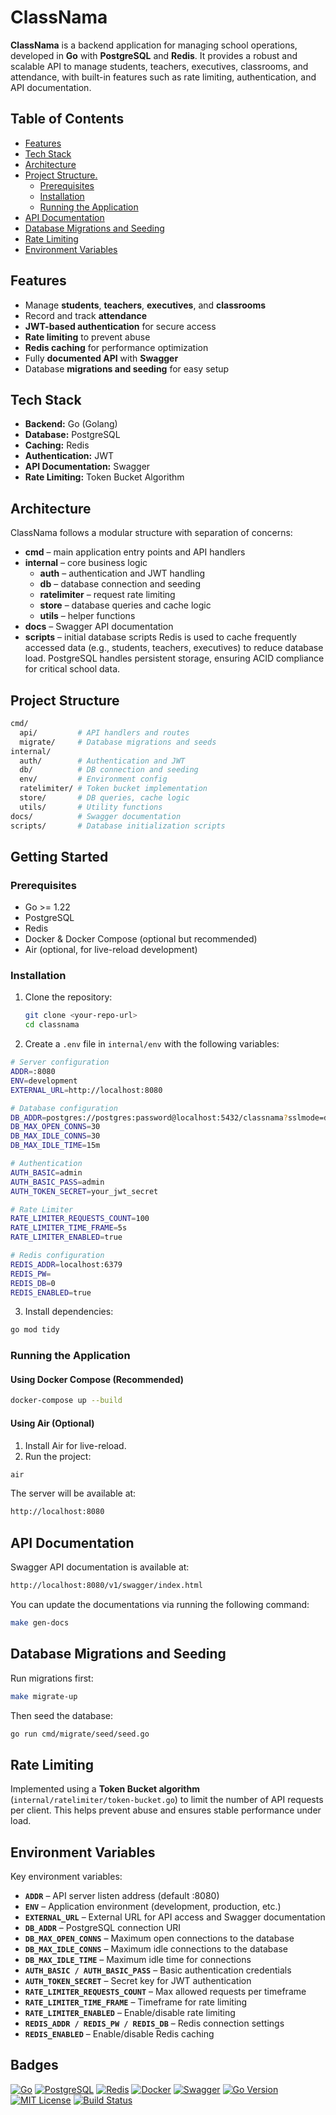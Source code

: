 # ClassNama

**ClassNama** is a backend application for managing school operations, developed in **Go** with **PostgreSQL** and **Redis**. It provides a robust and scalable API to manage students, teachers, executives, classrooms, and attendance, with built-in features such as rate limiting, authentication, and API documentation.

## Table of Contents

- [Features](#Features)
- [Tech Stack](#tech-stack)
- [Architecture](#Architecture)
- [Project Structure.](#project-struture)
  - [Prerequisites](#Prerequisites)
  - [Installation](#Installation)
  - [Running the Application](#running-the-application)
- [API Documentation](#api-documentation)
- [Database Migrations and Seeding](#database-migrations-and-seeding)
- [Rate Limiting](#rate-limiting)
- [Environment Variables](#environment-variables)

## Features

- Manage **students**, **teachers**, **executives**, and **classrooms**
- Record and track **attendance**
- **JWT-based authentication** for secure access
- **Rate limiting** to prevent abuse
- **Redis caching** for performance optimization
- Fully **documented API** with **Swagger**
- Database **migrations and seeding** for easy setup

## Tech Stack

- **Backend:** Go (Golang)
- **Database:** PostgreSQL
- **Caching:** Redis
- **Authentication:** JWT
- **API Documentation:** Swagger
- **Rate Limiting:** Token Bucket Algorithm

## Architecture

ClassNama follows a modular structure with separation of concerns:

- **cmd** – main application entry points and API handlers
- **internal** – core business logic
  - **auth** – authentication and JWT handling
  - **db** – database connection and seeding
  - **ratelimiter** – request rate limiting
  - **store** – database queries and cache logic
  - **utils** – helper functions
- **docs** – Swagger API documentation
- **scripts** – initial database scripts
  Redis is used to cache frequently accessed data (e.g., students, teachers, executives) to reduce database load. PostgreSQL handles persistent storage, ensuring ACID compliance for critical school data.

## Project Structure

```bash
cmd/
  api/         # API handlers and routes
  migrate/     # Database migrations and seeds
internal/
  auth/        # Authentication and JWT
  db/          # DB connection and seeding
  env/         # Environment config
  ratelimiter/ # Token bucket implementation
  store/       # DB queries, cache logic
  utils/       # Utility functions
docs/          # Swagger documentation
scripts/       # Database initialization scripts
```

## Getting Started

### Prerequisites

- Go >= 1.22
- PostgreSQL
- Redis
- Docker & Docker Compose (optional but recommended)
- Air (optional, for live-reload development)

### Installation

1. Clone the repository:
   ```bash
   git clone <your-repo-url>
   cd classnama
   ```
2. Create a `.env` file in `internal/env` with the following variables:

```sh
# Server configuration
ADDR=:8080
ENV=development
EXTERNAL_URL=http://localhost:8080

# Database configuration
DB_ADDR=postgres://postgres:password@localhost:5432/classnama?sslmode=disable
DB_MAX_OPEN_CONNS=30
DB_MAX_IDLE_CONNS=30
DB_MAX_IDLE_TIME=15m

# Authentication
AUTH_BASIC=admin
AUTH_BASIC_PASS=admin
AUTH_TOKEN_SECRET=your_jwt_secret

# Rate Limiter
RATE_LIMITER_REQUESTS_COUNT=100
RATE_LIMITER_TIME_FRAME=5s
RATE_LIMITER_ENABLED=true

# Redis configuration
REDIS_ADDR=localhost:6379
REDIS_PW=
REDIS_DB=0
REDIS_ENABLED=true
```

3. Install dependencies:

```bash
go mod tidy
```

### Running the Application

#### Using Docker Compose (Recommended)

```bash
docker-compose up --build
```

#### Using Air (Optional)

1.  Install Air for live-reload.
2.  Run the project:

```bash
air
```

The server will be available at:

```bash
http://localhost:8080
```

## API Documentation

Swagger API documentation is available at:

```bash
http://localhost:8080/v1/swagger/index.html
```

You can update the documentations via running the following command:

```bash
make gen-docs
```

## Database Migrations and Seeding

Run migrations first:

```bash
make migrate-up
```

Then seed the database:

```bash
go run cmd/migrate/seed/seed.go
```

## Rate Limiting

Implemented using a **Token Bucket algorithm** (`internal/ratelimiter/token-bucket.go`) to limit the number of API requests per client. This helps prevent abuse and ensures stable performance under load.

## Environment Variables

Key environment variables:

- **`ADDR`** – API server listen address (default :8080)
- **`ENV`** – Application environment (development, production, etc.)
- **`EXTERNAL_URL`** – External URL for API access and Swagger documentation
- **`DB_ADDR`** – PostgreSQL connection URI
- **`DB_MAX_OPEN_CONNS`** – Maximum open connections to the database
- **`DB_MAX_IDLE_CONNS`** – Maximum idle connections to the database
- **`DB_MAX_IDLE_TIME`** – Maximum idle time for connections
- **`AUTH_BASIC / AUTH_BASIC_PASS`** – Basic authentication credentials
- **`AUTH_TOKEN_SECRET`** – Secret key for JWT authentication
- **`RATE_LIMITER_REQUESTS_COUNT`** – Max allowed requests per timeframe
- **`RATE_LIMITER_TIME_FRAME`** – Timeframe for rate limiting
- **`RATE_LIMITER_ENABLED`** – Enable/disable rate limiting
- **`REDIS_ADDR / REDIS_PW / REDIS_DB`** – Redis connection settings
- **`REDIS_ENABLED`** – Enable/disable Redis caching

## Badges

[![Go](https://img.shields.io/badge/Language-Go-00ADD8?logo=go&logoColor=white)](https://golang.org/) [![PostgreSQL](https://img.shields.io/badge/Database-PostgreSQL-336791?logo=postgresql&logoColor=white)](https://www.postgresql.org/) [![Redis](https://img.shields.io/badge/Cache-Redis-DC382D?logo=redis&logoColor=white)](https://redis.io/) [![Docker](https://img.shields.io/badge/Container-Docker-2496ED?logo=docker&logoColor=white)](https://www.docker.com/) [![Swagger](https://img.shields.io/badge/API-Swagger-85EA2D?logo=swagger&logoColor=white)](https://swagger.io/) [![Go Version](https://img.shields.io/badge/Go-1.22-blue)](https://golang.org/doc/go1.25) [![MIT License](https://img.shields.io/badge/License-MIT-green.svg)](https://choosealicense.com/licenses/mit/) [![Build Status](https://img.shields.io/badge/Build-Passing-brightgreen)](#) <!-- replace # with your CI/CD URL if available -->
